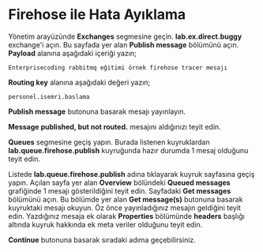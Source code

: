 # Firehose ile Hata Ayıklama

Yönetim arayüzünde **Exchanges** segmesine geçin. **lab.ex.direct.buggy** exchange'i açın. Bu sayfada yer alan **Publish message** bölümünü açın. **Payload** alanına aşağıdaki içeriği yazın;

`Enterprisecoding rabbitmq eğitimi örnek firehose tracer mesajı`

**Routing key** alanına aşağıdaki değeri yazın;

`personel.isemri.baslama`

**Publish message** butonuna basarak mesajı yayınlayın. 

**Message published, but not routed.** mesajını aldığınızı teyit edin.

**Queues** segmesine geçiş yapın. Burada listenen kuyruklardan **lab.queue.firehose.publish** kuyruğunda hazır durumda 1 mesaj olduğunu teyit edin.

Listede **lab.queue.firehose.publish** adına tıklayarak kuyruk sayfasına geçiş yapın.
Açılan sayfa yer alan **Overview** bölündeki **Queued messages** grafiğinde 1 mesajı gösterildiğini teyit edin. 
Sayfadaki **Get messages** bölümünü açın. Bu bölümde yer alan **Get message(s)** butonuna basarak kuyruktaki mesajı okuyun. Öz önce yayınladığınız mesajın geldiğini teyit edin. Yazdığınız mesaja ek olarak **Properties** bölümünde **headers** başlığı altında kuyruk hakkında ek meta veriler olduğunu teyit edin.

**Continue** butonuna basarak sıradaki adıma geçebilirsiniz.